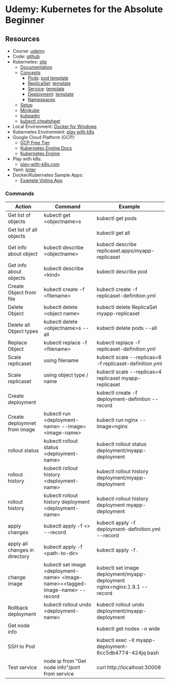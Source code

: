 # Udemy: Kubernetes for the Absolute Beginner

## Resources

* Course: [udemy](https://www.udemy.com/course/learn-kubernetes/)
* Code: [github](https://github.com/kozigh01/udemy_KubernetesForAbsoluteBeginners)
* Kubernetes: [site](https://kubernetes.io/)
    * [Documentation](https://kubernetes.io/docs/home/)
    * [Concepts](https://kubernetes.io/docs/concepts/)
        * [Pods](nginx-7db9fccd9b-8m2wp): [pod template](https://kubernetes.io/docs/concepts/workloads/pods/pod-overview/#pod-templates)
        * [ReplicaSet](https://kubernetes.io/docs/concepts/workloads/controllers/replicaset/): [template](https://kubernetes.io/docs/concepts/workloads/controllers/replicaset/#example)
        * [Service](https://kubernetes.io/docs/concepts/services-networking/service/): [template](https://kubernetes.io/docs/concepts/services-networking/service/#defining-a-service)
        * [Deployment](https://kubernetes.io/docs/concepts/workloads/controllers/deployment/): [template](https://kubernetes.io/docs/concepts/workloads/controllers/deployment/#creating-a-deployment)
        * [Namespaces](https://kubernetes.io/docs/concepts/overview/working-with-objects/namespaces/)
    * [Setup](https://kubernetes.io/docs/setup/)
    * [Minikube](https://kubernetes.io/docs/setup/learning-environment/minikube/)
    * [kubeadm](https://kubernetes.io/docs/reference/setup-tools/kubeadm/kubeadm/)
    * [kubectl cheatsheet](https://kubernetes.io/docs/reference/kubectl/cheatsheet/)
* Local Environment: [Docker for Windows](https://docs.docker.com/docker-for-windows/?utm_source=docker4win_2.1.0.5&utm_medium=docs&utm_campaign=referral)
* Kubernetes Environment: [play with k8s](https://labs.play-with-k8s.com/)
* Google Cloud Platform (GCP):
    * [GCP Free Tier](https://cloud.google.com/kubernetes-engine/)
    * [Kubernetes Engine Docs](https://cloud.google.com/kubernetes-engine/docs/)
    * [Kubernetes Engine](https://cloud.google.com/kubernetes-engine/)
* Play with k8s:
    * [play-with-k8s.com](https://labs.play-with-k8s.com/)
* Yaml: [linter](http://www.yamllint.com/)
* Docker/Kubernetes Sample Apps:
    * [Example Voting App](https://github.com/dockersamples/example-voting-app)

### Commands

| Action | Command | Example |
| ---- | ------ | ------- |
| Get list of objects | kubectl get \<objectname\>s | kubectl get pods |
| Get list of all objects |  | kubectl get all |
| Get info about object | kubectl describe \<objectname\> | kubectl describe replicaset.apps/myapp-replicaset |
| Get info about objects | kubectl describe \<kind\> | kubectl describe pod |
| Create Object from file | kubectl create -f \<filename\> | kubectl create -f replicaset-definition.yml |
| Delete Object | kubectl delete \<object name\> | kubectl delete ReplicaSet myapp-replicaset |
| Delete all Object types | kubectl delete \<objectname\>s --all | kubectl delete pods --all |
| Replace Object | kubectl replace -f \<filename\> | kubectl replace -f replicaset-definition.yml |
| Scale replicaset | using filename | kubectl scale --replicas=6 -f replicaset-definition.yml |
| Scale replicaset | using object type / name| kubectl scale --replicas=4 replicaset myapp-replicaset |
| Create deployment |  | kubectl create -f deployment-definition --record |
| Create deploymnet from image | kubectl run \<deployment-name\> --image=\<image-name\> | kubectl run nginx --image=nginx |
| rollout status | kubectl rollout status \<deployment-name\> | kubectl rollout status deployment/myapp-deployment |
| rollout history | kubectl rollout history \<deployment-name\> | kubectl rollout history deployment/myapp-deployment |
| rollout history | kubectl rollout history deployment \<deployment-name\> | kubectl rollout history deployment myapp-deployment |
| apply changes | kubectl apply -f \<\> --record | kubectl apply -f deployment-definition.yml --record |
| apply all changes in directory | kubectl apply -f \<path-to-dir\> | kubectl apply -f . |
| change image | kubectl set image \<deployment-name\> \<image-name\>=\<tagged-image-name\> --record | kubectl set image deployment/myapp-deployment nginx=nginx:1.9.1 --record |
| Rollback deployment | kubectl rollout undo \<deployment-name\> | kubectl rollout undo deployment/myapp-deployment |
| Get node info |  | kubectl get nodes -o wide |
| SSH to Pod |  | kubectl exec -it myapp-deployment-6cc5db4774-424jq bash |
| Test service | node ip from "Get node info"/port from service | curl http://localhost:30008 |
